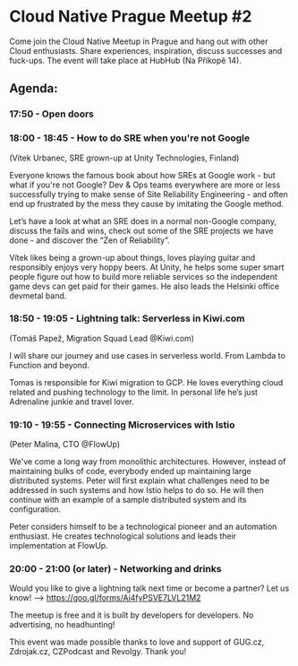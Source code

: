 # Cloud Native Prague Meetup #2
Come join the Cloud Native Meetup in Prague and hang out with other Cloud enthusiasts. Share experiences, inspiration, discuss successes and fuck-ups. The event will take place at HubHub (Na Příkopě 14).

## Agenda:

### 17:50 - Open doors

### 18:00 - 18:45 - How to do SRE when you're not Google
(Vítek Urbanec, SRE grown-up at Unity Technologies, Finland)

Everyone knows the famous book about how SREs at Google work - but what if you're not Google? Dev & Ops teams everywhere are more or less successfully trying to make sense of Site Reliability Engineering - and often end up frustrated by the mess they cause by imitating the Google method.

Let’s have a look at what an SRE does in a normal non-Google company, discuss the fails and wins, check out some of the SRE projects we have done - and discover the “Zen of Reliability”.

Vítek likes being a grown-up about things, loves playing guitar and responsibly enjoys very hoppy beers. At Unity, he helps some super smart people figure out how to build more reliable services so the independent game devs can get paid for their games. He also leads the Helsinki office devmetal band.

### 18:50 - 19:05 - Lightning talk: Serverless in Kiwi.com
(Tomáš Papež, Migration Squad Lead @Kiwi.com)

I will share our journey and use cases in serverless world. From Lambda to Function and beyond.

Tomas is responsible for Kiwi migration to GCP. He loves everything cloud related and pushing technology to the limit. In personal life he’s just Adrenaline junkie and travel lover. 

### 19:10 - 19:55 - Connecting Microservices with Istio
(Peter Malina, CTO @FlowUp)

We've come a long way from monolithic architectures. However, instead of maintaining bulks of code, everybody ended up maintaining large distributed systems. Peter will first explain what challenges need to be addressed in such systems and how Istio helps to do so. He will then continue with an example of a sample distributed system and its configuration.

Peter considers himself to be a technological pioneer and an automation enthusiast. He creates technological solutions and leads their implementation at FlowUp.

### 20:00 - 21:00 (or later) - Networking and drinks

Would you like to give a lightning talk next time or become a partner? Let us know! --> https://goo.gl/forms/Ai4fyPSVE7LVL21M2

The meetup is free and it is built by developers for developers.
No advertising, no headhunting!

This event was made possible thanks to love and support of GUG.cz, Zdrojak.cz, CZPodcast and Revolgy. Thank you!
